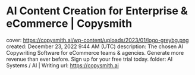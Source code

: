 # AI Content Creation for Enterprise & eCommerce | Copysmith

cover: https://copysmith.ai/wp-content/uploads/2023/01/logo-greybg.png
created: December 23, 2022 9:44 AM (UTC)
description: The chosen AI Copywriting Software for eCommerce teams & agencies. Generate more revenue than ever before. Sign up for your free trial today.
folder: AI Systems / AI | Writing
url: https://copysmith.ai